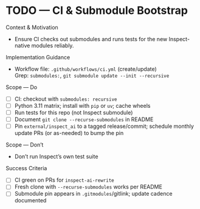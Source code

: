 # TODO — CI & Submodule Bootstrap

Context & Motivation
- Ensure CI checks out submodules and runs tests for the new Inspect-native modules reliably.

Implementation Guidance
- Workflow file: `.github/workflows/ci.yml` (create/update)  
  Grep: `submodules:`, `git submodule update --init --recursive`

Scope — Do
- [ ] CI: checkout with `submodules: recursive`
- [ ] Python 3.11 matrix; install with `pip` or `uv`; cache wheels
- [ ] Run tests for this repo (not Inspect submodule)
- [ ] Document `git clone --recurse-submodules` in README
 - [ ] Pin `external/inspect_ai` to a tagged release/commit; schedule monthly update PRs (or as-needed) to bump the pin

Scope — Don’t
- Don’t run Inspect’s own test suite

Success Criteria
- [ ] CI green on PRs for `inspect-ai-rewrite`
- [ ] Fresh clone with `--recurse-submodules` works per README
 - [ ] Submodule pin appears in `.gitmodules`/gitlink; update cadence documented
